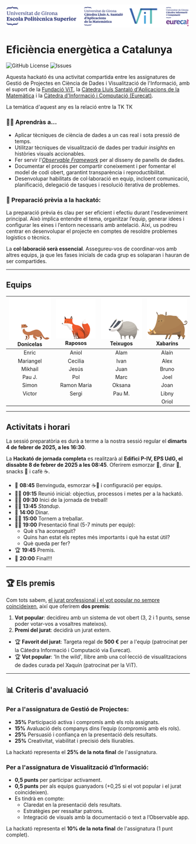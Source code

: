 ![Sponsored by the Escola Politècnica Superior EPS - UdG, ViT Foundation, the Càtedra Lluís Santaló d'Aplicacions de la Matemàtica, and the Càtedra d'Informació i Computació (Eurecat)](/src/img/logos.png)

# Eficiència energètica a Catalunya
![GitHub License](https://img.shields.io/github/license/fndvit/mds-udg-viz-i-dgpcd-hackathon-25?style=for-the-badge) ![Issues](https://img.shields.io/github/issues/fndvit/mds-udg-viz-i-dgpcd-hackathon-25?style=for-the-badge)

Aquesta hackató és una activitat compartida entre les assignatures de Gestió de Projectes en Ciència de Dades i Visualització de l'Informació, amb el suport de la [Fundació ViT](https://www.fundaciovit.org/), la [Càtedra Lluís Santaló d'Aplicacions de la Matemàtica](https://www.udg.edu/ca/catedres/Lluis-Santalo) i la [Càtedra d'Informació i Computació (Eurecat)](https://www.udg.edu/ca/catedres/informacio-i-computacio).

La temàtica d'aquest any es la relació entre la TK TK

### 🧑‍🎓 Aprendràs a…
- Aplicar tècniques de ciència de dades a un cas real i sota pressió de temps.
- Utilitzar tècniques de visualització de dades per traduir *insights* en històries visuals accionables.
- Fer servir l'*[Observable Framework](https://observablehq.com/framework/)* per al disseny de panells de dades.
- Documentar el procés per compartir coneixement i per fomentar el model de codi obert, garantint transparència i reproductibilitat.
- Desenvolupar habilitats de col·laboració en equip, incloent comunicació, planificació, delegació de tasques i resolució iterativa de problemes.

### 📅 Preparació prèvia a la hackató:
La preparació prèvia és clau per ser eficient i efectiu durant l'esdeveniment principal. Això implica entendre el tema, organitzar l’equip, generar idees i configurar les eines i l’entorn necessaris amb antelació. Així, us podreu centrar en desenvolupar el projecte en comptes de resoldre problemes logístics o tècnics.

La **col·laboració serà essencial**. Assegureu-vos de coordinar-vos amb altres equips, ja que les fases inicials de cada grup es solaparan i hauran de ser compartides.

---

## Equips

| ![](/src/img/donicela.png)<br/>Donicelas                             | ![](/src/img/raposa.png)<br/>Raposos                               | ![](/src/img/teixon.png)<br/>Teixugos                              | ![](/src/img/xabarin.png)<br/>Xabaríns                              |
|:-------------------------------------:|:-------------------------------------:|:-------------------------------------:|:-------------------------------------:|
| Enric                                 | Aniol                                 | Alam                                  |  Alaín                                |
| Mariangel                             | Cecilia                               | Ivan                                  |  Alex                                 |
| Mikhail                               | Jesús                                 | Juan                                  |  Bruno                                |
| Pau J.                                | Pol                                   | Marc                                  |  Joel                                 |
| Simon                                 | Ramon Maria                           | Oksana                                |  Joan                                 |
| Victor                                | Sergi                                 | Pau M.                                |  Libny                                |
|                                       |                                       |                                       |  Oriol                                |

---

## Activitats i horari
La sessió preparatòria es durà a terme a la nostra sessió regular el **dimarts 4 de febrer de 2025, a les 16:30**.

La **Hackató de jornada completa** es realitzarà al **Edifici P-IV, EPS UdG, el dissabte 8 de febrer de 2025 a les 08:45**. Oferirem esmorzar 🥐, dinar 🍕, snacks 🍊 i cafè ☕.

- 👋 **08:45** Benvinguda, esmorzar ☕🥐 i configuració per equips.
- 🙋‍♀️ **09:15** Reunió inicial: objectius, processos i metes per a la hackató.
- 👩‍💻 **09:30** Inici de la jornada de treball!
- 🙋‍♀️ **13:45** *Standup*.
- 🍕 **14:00** Dinar.
- 👩‍💻 **15:00** Tornem a treballar.
- 🧑‍🏫 **19:00** Presentació final (5-7 minuts per equip):
  - Què s'ha aconseguit?
  - Quins han estat els reptes més importants i què ha estat útil?
  - Què queda per fer?
- 🏆 **19:45** Premis.
- 🍻 **20:00** Final!!!

---

## 🏆 Els premis
Com tots sabem, [el jurat professional i el vot popular no sempre coincideixen](https://www.youtube.com/watch?v=4uGN9efcACw), així que oferirem **dos premis**:
1. **Vot popular**: decidireu amb un sistema de vot obert (3, 2 i 1 punts, sense poder votar-vos a vosaltres mateixos).
2. **Premi del jurat**: decidirà un jurat extern.

- 🏆 **Favorit del jurat**: Targeta regal de **500 €** per a l'equip (patrocinat per la Càtedra Informació i Computació via Eurecat).
- 🏆 **Vot popular**: 'In the wild', llibre amb una col·lecció de visualitzacions de dades curada pel Xaquín (patrocinat per la ViT).

---

## 📊 Criteris d'avaluació

### **Per a l'assignatura de Gestió de Projectes:**
- **35%** Participació activa i compromís amb els rols assignats.
- **15%** Avaluació dels companys dins l’equip (compromís amb els rols).
- **25%** Persuasió i confiança en la presentació dels resultats.
- **25%** Creativitat, viabilitat i precisió dels lliurables.

La hackató representa el **25% de la nota final** de l'assignatura.

### **Per a l'assignatura de Visualització d’Informació:**
- **0,5 punts** per participar activament.
- **0,5 punts** per als equips guanyadors (+0,25 si el vot popular i el jurat coincideixen).
- Es tindrà en compte:
  - Claredat en la presentació dels resultats.
  - Estratègies per ressaltar patrons.
  - Integració de visuals amb la documentació o text a l’Observable app.

La hackató representa el **10% de la nota final** de l'assignatura (1 punt complet).